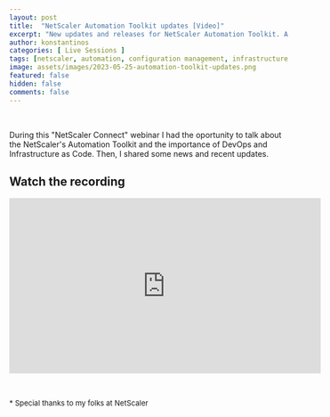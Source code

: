 ```yaml
---
layout: post
title:  "NetScaler Automation Toolkit updates [Video]"
excerpt: "New updates and releases for NetScaler Automation Toolkit. A NetScaler Connect webinar"
author: konstantinos
categories: [ Live Sessions ]
tags: [netscaler, automation, configuration management, infrastructure as code, terraform, ansible]
image: assets/images/2023-05-25-automation-toolkit-updates.png
featured: false
hidden: false
comments: false
---
```


&nbsp;  

During this "NetScaler Connect" webinar I had the oportunity to talk about the NetScaler's Automation Toolkit and the importance of DevOps and Infrastructure as Code. Then, I shared some news and recent updates.


## Watch the recording

<iframe width="560" height="315" src="https://www.youtube.com/embed/Wpcg3xspznk?si=TOsdK77H1yQPW19i&amp;start=2049" title="YouTube video player" frameborder="0" allow="accelerometer; autoplay; clipboard-write; encrypted-media; gyroscope; picture-in-picture; web-share" allowfullscreen></iframe>


&nbsp;  

<div style="font-size: small;">* Special thanks to my folks at NetScaler</div>

&nbsp;  